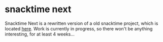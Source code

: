 # snacktime next

Snacktime Next is a rewritten version of a old snacktime project, which is located [here](https://git.odzi.dog/snacktime/web). Work is currently in progress, so there won't be anything interesting, for at least 4 weeks...